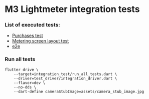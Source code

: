 # M3 Lightmeter integration tests

### List of executed tests:

- [Purchases test](integration_test/purchases_test.dart)
- [Metering screen layout test](integration_test/metering_screen_layout_test.dart)
- [e2e](integration_test/e2e_test.dart)

### Run all tests

```console
flutter drive \
    --target=integration_test/run_all_tests.dart \
    --driver=test_driver/integration_driver.dart \
    --flavor=dev \
    --no-dds \
    --dart-define cameraStubImage=assets/camera_stub_image.jpg
```
